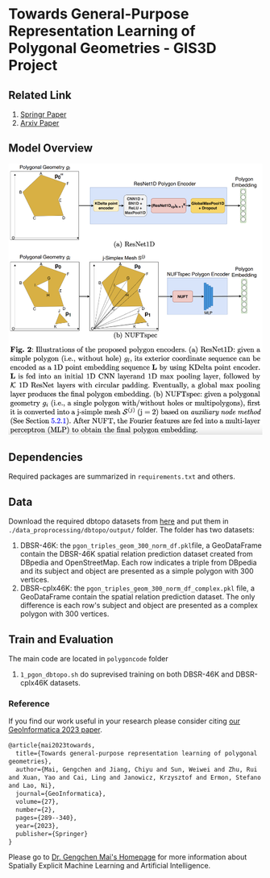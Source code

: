 # Towards General-Purpose Representation Learning of Polygonal Geometries - GIS3D Project

## Related Link
1. [Springr Paper](https://link.springer.com/article/10.1007/s10707-022-00481-2)
2. [Arxiv Paper](https://arxiv.org/abs/2209.15458)

## Model Overview
<p align="center">
  <img src="image/model.png" alt="model" width="1000" />
</p>

## Dependencies
Required packages are summarized in `requirements.txt` and others.

## Data
Download the required dbtopo datasets from [here](https://www.dropbox.com/scl/fo/ubokquibjibxqb71lduto/h?rlkey=gnex7g3gx51g06gmd1v1um9u1&dl=0) and put them in `./data_proprocessing/dbtopo/output/` folder. The folder has two datasets:
1) DBSR-46K: the `pgon_triples_geom_300_norm_df.pkl`file, a GeoDataFrame contain the DBSR-46K spatial relation prediction dataset created from DBpedia and OpenStreetMap. Each row indicates a triple from DBpedia and its subject and object are presented as a simple polygon with 300 vertices.
2) DBSR-cplx46K: the `pgon_triples_geom_300_norm_df_complex.pkl` file, a  GeoDataFrame contain the spatial relation prediction dataset. The only difference is each row's subject and object are presented as a complex polygon with 300 vertices.



## Train and Evaluation
The main code are located in `polygoncode` folder

1) `1_pgon_dbtopo.sh` do suprevised training on both DBSR-46K and DBSR-cplx46K datasets.  



### Reference
If you find our work useful in your research please consider citing [our GeoInformatica 2023 paper](https://link.springer.com/article/10.1007/s10707-022-00481-2).  
```
@article{mai2023towards,
  title={Towards general-purpose representation learning of polygonal geometries},
  author={Mai, Gengchen and Jiang, Chiyu and Sun, Weiwei and Zhu, Rui and Xuan, Yao and Cai, Ling and Janowicz, Krzysztof and Ermon, Stefano and Lao, Ni},
  journal={GeoInformatica},
  volume={27},
  number={2},
  pages={289--340},
  year={2023},
  publisher={Springer}
}
```


Please go to [Dr. Gengchen Mai's Homepage](https://gengchenmai.github.io/) for more information about Spatially Explicit Machine Learning and Artificial Intelligence.
